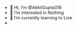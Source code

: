 - 👋 Hi, I’m @AkhilGupta018
- 👀 I’m interested in Nothing
- 🌱 I’m currently learning to Live
-

<!---
AkhilGupta018/AkhilGupta018 is a ✨ special ✨ repository because its `README.md` (this file) appears on your GitHub profile.
You can click the Preview link to take a look at your changes.
--->
